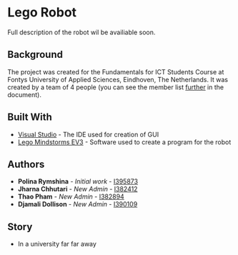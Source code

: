 # Lego Robot

Full description of the robot wil be availiable soon.

## Background

The project was created for the Fundamentals for ICT Students Course at Fontys University of Applied Sciences, Eindhoven, The Netherlands. It was created by a team of 4 people (you can see the member list [further](#authors) in the document).


## Built With

* [Visual Studio](https://www.visualstudio.com/) - The IDE used for creation of GUI
* [Lego Mindstorms EV3](https://www.lego.com/en-us/mindstorms) - Software used to create a program for the robot

## Authors

* **Polina Rymshina** - *Initial work* - [I395873](https://git.fhict.nl/I395873)
* **Jharna Chhutari** - *New Admin* - [I382412](https://git.fhict.nl/I382412)
* **Thao Pham** - *New Admin* - [I382894](https://git.fhict.nl/I382894)
* **Djamali Dollison** - *New Admin* - [I390109](https://git.fhict.nl/I390109)

## Story
* In a university far far away




